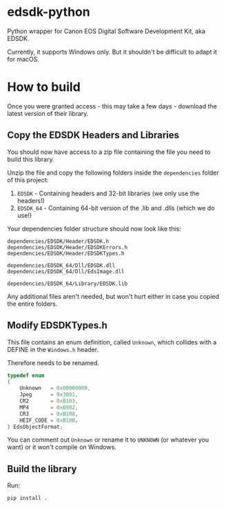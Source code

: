 # edsdk-python

Python wrapper for Canon EOS Digital Software Development Kit, aka EDSDK.

Currently, it supports Windows only. But it shouldn't be difficult to adapt it for macOS.

# How to build

Once you were granted access - this may take a few days - download the latest version of their library.

## Copy the EDSDK Headers and Libraries

You should now have access to a zip file containing the file you need to build this library.

Unzip the file and copy the following folders inside the `dependencies` folder of this project:
1. `EDSDK` - Containing headers and 32-bit libraries (we only use the headers!)
2. `EDSDK_64` - Containing 64-bit version of the .lib and .dlls (which we do use!)

Your dependencies folder structure should now look like this:

```
dependencies/EDSDK/Header/EDSDK.h
dependencies/EDSDK/Header/EDSDKErrors.h
dependencies/EDSDK/Header/EDSDKTypes.h

dependencies/EDSDK_64/Dll/EDSDK.dll
dependencies/EDSDK_64/Dll/EdsImage.dll

dependencies/EDSDK_64/Library/EDSDK.lib
```

Any additional files aren't needed, but won't hurt either in case you copied the entire folders.


## Modify EDSDKTypes.h

This file contains an enum definition, called `Unknown`, which collides with a DEFINE in the `Windows.h` header.

Therefore needs to be renamed.

```c
typedef enum
{
    Unknown   = 0x00000000,
    Jpeg      = 0x3801,
    CR2       = 0xB103,
    MP4       = 0xB982,
    CR3       = 0xB108,
    HEIF_CODE = 0xB10B,
} EdsObjectFormat;
```

You can comment out `Unknown` or rename it to `UNKNOWN` (or whatever you want) or it won't compile on Windows.


## Build the library

Run:

```bash
pip install .
```